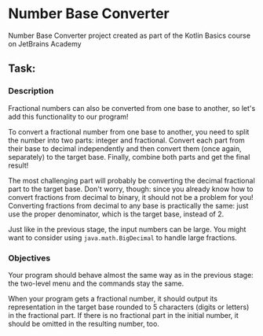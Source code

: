 # Number Base Converter
Number Base Converter project created as part of the Kotlin Basics course on JetBrains Academy

## Task:

### Description

Fractional numbers can also be converted from one base to another, so let's add this functionality to our program!

To convert a fractional number from one base to another, you need to split the number into two parts: integer and fractional. Convert each part from their base to decimal independently and then convert them (once again, separately) to the target base. Finally, combine both parts and get the final result!

The most challenging part will probably be converting the decimal fractional part to the target base. Don't worry, though: since you already know how to convert fractions from decimal to binary, it should not be a problem for you! Converting fractions from decimal to any base is practically the same: just use the proper denominator, which is the target base, instead of 2.

Just like in the previous stage, the input numbers can be large. You might want to consider using `java.math.BigDecimal` to handle large fractions.

### Objectives

Your program should behave almost the same way as in the previous stage: the two-level menu and the commands stay the same.

When your program gets a fractional number, it should output its representation in the target base rounded to 5 characters (digits or letters) in the fractional part. If there is no fractional part in the initial number, it should be omitted in the resulting number, too.

